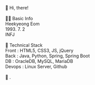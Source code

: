 👋 Hi, there!<br>
<br>
🙋‍♀️ Basic Info<br>
Heekyeong Eom<br>
1993. 7. 2<br>
INFJ<br>
<br>
📌 Technical Stack<br>
Front : HTML5, CSS3, JS, jQuery<br>
Back : Java, Python, Spring, Spring Boot<br>
DB : OracleDB, MySQL, MariaDB<br>
Devops : Linux Server, Github<br>
<br>
💾 .